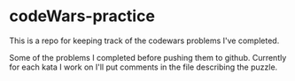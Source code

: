 # codeWars-practice

This is a repo for keeping track of the codewars problems I've completed.

Some of the problems I completed before pushing them to github. Currently for each kata I work on I'll put comments in the file describing the puzzle.
